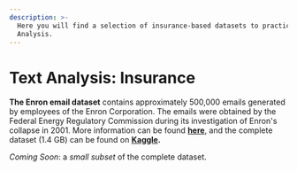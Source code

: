 ```yaml
---
description: >-
  Here you will find a selection of insurance-based datasets to practice Text
  Analysis.
---
```


# Text Analysis: Insurance

**The Enron email dataset** contains approximately 500,000 emails generated by employees of the Enron Corporation. The emails were obtained by the Federal Energy Regulatory Commission during its investigation of Enron's collapse in 2001. More information can be found [**here**](https://www.cs.cmu.edu/~./enron/), and the complete dataset \(1.4 GB\) can be found on [**Kaggle**](https://www.kaggle.com/wcukierski/enron-email-dataset)**.**

_Coming Soon_: a _small subset_ of the complete dataset. 

